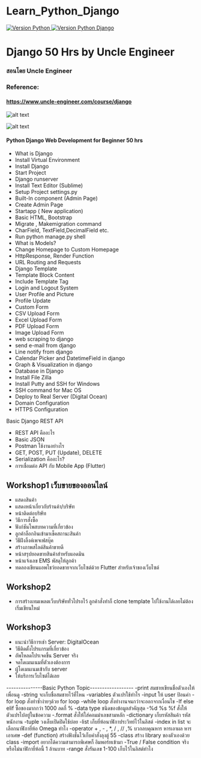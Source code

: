 Learn_Python_Django
=================
<a href="https://www.python.org/downloads/release/python-395/">
   <img alt="Version Python" src="https://img.shields.io/badge/python-3.9.5-0?logo=Python&color=blue">
</a>

<a href="https://docs.djangoproject.com/en/3.2/releases/3.2/">
   <img alt="Version Python Django" src="https://img.shields.io/badge/django-3.2.0-0?logo=Django&color=success">
</a>


# Django 50 Hrs by Uncle Engineer
### สอนโดย Uncle Engineer

### Reference: 
#### https://www.uncle-engineer.com/course/django

![alt text](https://github.com/lacakp/Django50Hrs/blob/main/Images/web01.png?raw=true)

![alt text](https://github.com/lacakp/Django50Hrs/blob/main/Images/web02.png?raw=true)

#### Python Django Web Development for Beginner 50 hrs
- What is Django
- Install Virtual Environment
- Install Django
- Start Project
- Django runserver
- Install Text Editor (Sublime)
- Setup Project settings.py
- Built-In component (Admin Page)
- Create Admin Page
- Startapp ( New application)
- Basic HTML, Bootstrap
- Migrate , Makemigration command
- CharField, TextField,DecimalField etc.
- Run python manage.py shell
- What is Models?
- Change Homepage to Custom Homepage
- HttpResponse, Render Function
- URL Routing and Requests
- Django Template
- Template Block Content
- Include Template Tag
- Login and Logout System
- User Profile and Picture
- Profile Update
- Custom Form
- CSV Upload Form
- Excel Upload Form
- PDF Upload Form
- Image Upload Form
- web scraping to django
- send e-mail from django
- Line notify from django
- Calendar Picker and DatetimeField in django
- Graph & Visualization in django
- Database in Django
- Install File Zilla
- Install Putty and SSH for Windows
- SSH command for Mac OS
- Deploy to Real Server (Digital Ocean)
- Domain Configuration
- HTTPS Configuration

Basic Django REST API

- REST API คืออะไร
- Basic JSON
- Postman ใช้งานอย่างไร
- GET, POST, PUT (Update), DELETE
- Serialization คืออะไร?
- การเชื่อมต่อ API กับ Mobile App (Flutter)

## Workshop1 เว็บขายของออนไลน์
- แสดงสินค้า
- แสดงหน้าเกี่ยวกับร้านค้า/บริษัท
- หน้าติดต่อบริษัท
- วิธีการสั่งซื้อ
- ฟังก์ชันโพสบทความที่เกี่ยวข้อง
- ลูกค้าล็อกอินเข้ามาเช็คสถานะสินค้า
- วิธีฝังลิ้งค์เพจเฟสบุ๊ค
- สร้างภาพสไลด์สินค้าขายดี
- หน้าสรุปยอดขายสินค้าสำหรับแอดมิน
- หน้าแจ้งเลข EMS พัสดุให้ลูกค้า
- ทดลองเขียนแอพโชว์ยอดขายจากเว็บไซต์ด้วย Flutter สำหรับเจ้าของเว็บไซต์

## Workshop2
- การสร้างเทมเพลตเว็บบริษัททั่วไปรอไว้ ลูกค้าสั่งทำก็ clone template ไปใช้งานได้เลยไม่ต้องเริ่มเขียนใหม่

## Workshop3
- แนะนำวิธีการเช่า Server: DigitalOcean
- วิธีติดตั้งโปรแกรมที่เกี่ยวข้อง
- อัพโหลดโปรเจคขึ้น Server จริง
- จดโดเมนเนมที่ตัวเองต้องการ
- ผู้โดเมนเนมเข้ากับ server
- ให้บริการเว็บไซต์ได้เลย

---------------Basic Python Topic------------------
-print
สมชายเขียนชื่อตัวเองให้เพื่อนดู
-string
จะเก็บชื่อสมชายไว้ที่ไหน
-variables
ตัวแปรใช้ทำไร
-input
ให้ user ป้อนค่า
-for loop
สั่งทำซ้ำง่ายๆด้วย for loop
-while loop
สั่งทำงานจนกว่าจะออกจากเงื่อนไข
-If else elif
ซื้อของมากกว่า 1000 ลดกี่ %
-data type
ชนิดของข้อมูลสำคัญสุด
-%d %s %f
สั่งให้ตัวแปรไปอยู่ในข้อความ
-.format
สั่งให้ใส่คอมม่าเลขสามหลัก
-dictionary
เก็บรหัสสินค้า รหัสพนักงาน
-tuple
วงเล็บเปิดปิดใช้บ่อย
-list
เก็บยี่ห้อนาฬิกาประวิทย์ไว้ในลิสต์
-index in list
จะเลือกนาฬิกายี่ห้อ Omega ทำไง
-operator + , - , *, / , // ,%
บวกลบคุณหาร หารเอาผล หารเอาเศษ
-def (function)
สร้างฟังชั่นไว้เก็บคำสั่งลุงตู่ 55
-class
สร้าง library ของตัวเองด้วย class
-import
อยากได้ความสามารถพิเศษก็
อิมพอร์ทเข้ามา
-True / False condition
จริงหรือไม่นาฬิกายี่ห้อนี้ 1 ล้านบาท
-range
สั่งรันเลข 1-100 เก็บไว้ในลิสต์ทำไง
